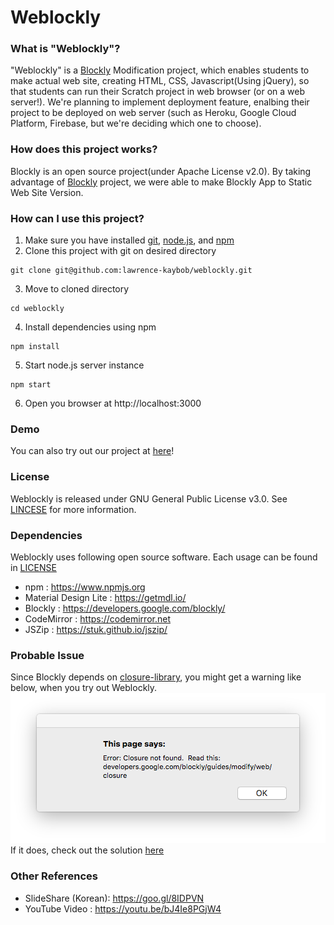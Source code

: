 # Weblockly

### What is "Weblockly"?
"Weblockly" is a [Blockly](https://developers.google.com/blockly) Modification project, which enables students to make actual web site, creating HTML, CSS, Javascript(Using jQuery), so that students can run their Scratch project in web browser (or on a web server!).
We're planning to implement deployment feature, enalbing their project to be deployed on web server (such as Heroku, Google Cloud Platform, Firebase, but we're deciding which one to choose).

### How does this project works?
Blockly is an open source project(under Apache License v2.0). By taking advantage of [Blockly](https://github.com/google/blockly) project, we were able to make Blockly App to Static Web Site Version.

### How can I use this project?
1. Make sure you have installed [git](https://git-scm.com/downloads), [node.js](https://nodejs.org), and [npm](https://www.npmjs.com/) 
2. Clone this project with git on desired directory
```
git clone git@github.com:lawrence-kaybob/weblockly.git
```
3. Move to cloned directory
```
cd weblockly
```
4. Install dependencies using npm
```
npm install
```
5. Start node.js server instance
```
npm start
```
6.  Open you browser at http://localhost:3000

### Demo
You can also try out our project at [here](http://weblockly.lkaybob.pe.kr)!

### License
Weblockly is released under GNU General Public License v3.0. See [LINCESE](https://github.com/lawrence-kaybob/weblockly/blob/master/LICENSE) for more information.

### Dependencies
Weblockly uses following open source software. Each usage can be found in [LICENSE](https://github.com/lawrence-kaybob/weblockly/blob/master/LICENSE#L676)
* npm : https://www.npmjs.org
* Material Design Lite : https://getmdl.io/
* Blockly : https://developers.google.com/blockly/
* CodeMirror : https://codemirror.net
* JSZip : https://stuk.github.io/jszip/

### Probable Issue
Since Blockly depends on [closure-library](https://github.com/google/closure-library), you might get a warning like below, when you try out Weblockly.
![image](/public/images/closure-alert.png)
If it does, check out the solution [here](https://developers.google.com/blockly/guides/modify/web/closure)
### Other References
* SlideShare (Korean): https://goo.gl/8IDPVN
* YouTube Video : https://youtu.be/bJ4Ie8PGjW4
